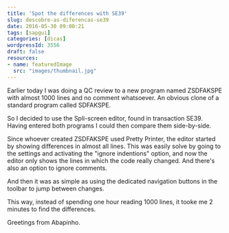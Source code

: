 ```yaml
---
title: 'Spot the differences with SE39'
slug: descobre-as-diferencas-se39
date: 2016-05-30 09:00:21
tags: [sapgui]
categories: [dicas]
wordpressId: 3556
draft: false
resources:
- name: featuredImage
  src: "images/thumbnail.jpg"
---
```

Earlier today I was doing a QC review to a new program named ZSDFAKSPE with almost 1000 lines and no comment whatsoever. An obvious clone of a standard program called SDFAKSPE.

So I decided to use the Spli-screen editor, found in transaction SE39. Having entered both programs I could then compare them side-by-side.

<!--more-->

Since whoever created ZSDFAKSPE used Pretty Printer, the editor started by showing differences in almost all lines. This was easily solve by going to the settings and activating the "ignore indentions" option, and now the editor only shows the lines in which the code really changed. And there's also an option to ignore comments.

And then it was as simple as using the dedicated navigation buttons in the toolbar to jump between changes.

This way, instead of spending one hour reading 1000 lines, it tooke me 2 minutes to find the differences.

Greetings from Abapinho.
